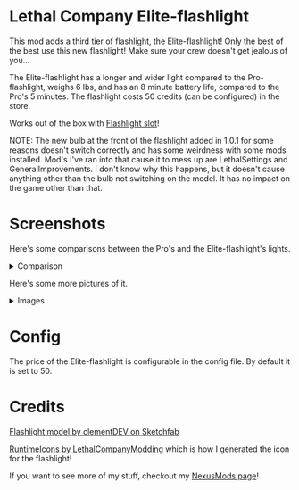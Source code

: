 # Lethal Company Elite-flashlight

This mod adds a third tier of flashlight, the Elite-flashlight! Only the best of the best use this new flashlight! Make sure your crew doesn't get jealous of you...

The Elite-flashlight has a longer and wider light compared to the Pro-flashlight, weighs 6 lbs, and has an 8 minute battery life, compared to the Pro's 5 minutes. The flashlight costs 50 credits (can be configured) in the store.

Works out of the box with [Flashlight slot](https://thunderstore.io/c/lethal-company/p/FlipMods/ReservedFlashlightSlot/)!

NOTE: The new bulb at the front of the flashlight added in 1.0.1 for some reasons doesn't switch correctly and has some weirdness with some mods installed. Mod's I've ran into that cause it to mess up are LethalSettings and GeneralImprovements. I don't know why this happens, but it doesn't cause anything other than the bulb not switching on the model. It has no impact on the game other than that.

# Screenshots
Here's some comparisons between the Pro's and the Elite-flashlight's lights.
<details>
  <summary>Comparison</summary>

  ![20250124215308_1](https://github.com/user-attachments/assets/a480ce0a-0e7e-47f2-8803-340f2422235b)

  ![20250124215315_1](https://github.com/user-attachments/assets/bca352ec-37f1-44b1-a802-9a6894d2ac47)

  ![20250124031850_1](https://github.com/user-attachments/assets/2b75bcb9-a247-42f5-bb4c-8600257f084f)

  ![20250124031853_1](https://github.com/user-attachments/assets/6ac910d7-40bc-476a-b09a-c9af284492bf)
</details>

Here's some more pictures of it.
<details>
  <summary>Images</summary>

  ![20250124023218_1](https://github.com/user-attachments/assets/ddf85851-b4c7-4620-8298-b25035c5958e)

  ![20250124035620_1](https://github.com/user-attachments/assets/26674858-238c-4b19-8a6f-59da0da9c64a)

  ![20250124193356_1](https://github.com/user-attachments/assets/197a8c24-f034-4eac-857f-2c15c4325aea)

  ![20250124193359_1](https://github.com/user-attachments/assets/935c5092-4487-4cbe-81f0-0618cf603f3b)

  ![20250124193404_1](https://github.com/user-attachments/assets/3d9cf69b-9955-4e7d-adeb-9111c52923f1)
</details>

# Config
The price of the Elite-flashlight is configurable in the config file. By default it is set to 50.

# Credits
[Flashlight model by clementDEV on Sketchfab](https://sketchfab.com/3d-models/flashlight-0bd1df1cb4864d6799cde4b182c8396c)

[RuntimeIcons by LethalCompanyModding](https://thunderstore.io/c/lethal-company/p/LethalCompanyModding/RuntimeIcons/) which is how I generated the icon for the flashlight!



If you want to see more of my stuff, checkout my [NexusMods page](https://next.nexusmods.com/profile/MissileMann/mods)!


